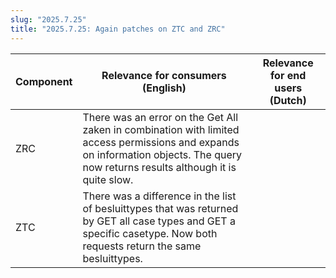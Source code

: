 ```yaml
---
slug: "2025.7.25"
title: "2025.7.25: Again patches on ZTC and ZRC"
---
```


| Component | Relevance for consumers (English)                                                                                                                                                   | Relevance for end users (Dutch) |
| --------- | ----------------------------------------------------------------------------------------------------------------------------------------------------------------------------------- | ------------------------------- |
| ZRC       | There was an error on the Get All zaken in combination with limited access permissions and expands on information objects. The query now returns results although it is quite slow. |                                 |
| ZTC       | There was a difference in the list of besluittypes that was returned by GET all case types and GET a specific casetype. Now both requests return the same besluittypes.             |                                 |
